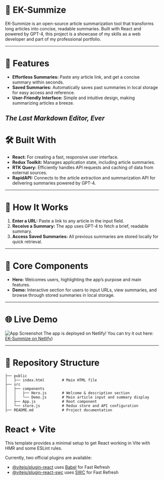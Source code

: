 # 🌟 EK-Summize

EK-Summize is an open-source article summarization tool that transforms long articles into concise, readable summaries. Built with React and powered by GPT-4, this project is a showcase of my skills as a web developer and part of my professional portfolio.

____________________________________________________________________

# 🚀  Features
- **Effortless Summaries:** Paste any article link, and get a concise summary within seconds.
- **Saved Summaries:** Automatically saves past summaries in local storage for easy access and reference.
- **User-Friendly Interface:** Simple and intuitive design, making summarizing articles a breeze.
## _The Last Markdown Editor, Ever_

# 🛠️ Built With
- **React:** For creating a fast, responsive user interface.
- **Redux Toolkit:** Manages application state, including article summaries.
- **RTK Query:** Efficiently handles API requests and caching of data from external sources.
- **RapidAPI:** Connects to the article extraction and summarization API for delivering summaries powered by GPT-4.
___________________________________________________________________

# 📜 How It Works
1. **Enter a URL:** Paste a link to any article in the input field.
2. **Receive a Summary:** The app uses GPT-4 to fetch a brief, readable summary.
3. **Access Saved Summaries:** All previous summaries are stored locally for quick retrieval.
__________________________________________________________________

# 🧩 Core Components
- **Hero:** Welcomes users, highlighting the app’s purpose and main features.
- **Demo:** Interactive section for users to input URLs, view summaries, and browse through stored summaries in local storage. 
______________________________________________________________________

# 🌐 Live Demo

![App Screenshot](assets/smrzr.jpg )
The app is deployed on Netlify! You can try it out here:  [EK-Summize on Netlify](https://ek-summize.netlify.app/))

____________________________________________________________________

# 📂 Repository Structure
```
├── public
│   ├── index.html        # Main HTML file
├── src
│   ├── components
│   │   ├── Hero.js       # Welcome & description section
│   │   └── Demo.js       # Main article input and summary display
│   ├── App.js            # Root component
│   └── store.js          # Redux store and API configuration
├── README.md             # Project documentation
```



# React + Vite

This template provides a minimal setup to get React working in Vite with HMR and some ESLint rules.

Currently, two official plugins are available:

- [@vitejs/plugin-react](https://github.com/vitejs/vite-plugin-react/blob/main/packages/plugin-react/README.md) uses [Babel](https://babeljs.io/) for Fast Refresh
- [@vitejs/plugin-react-swc](https://github.com/vitejs/vite-plugin-react-swc) uses [SWC](https://swc.rs/) for Fast Refresh
